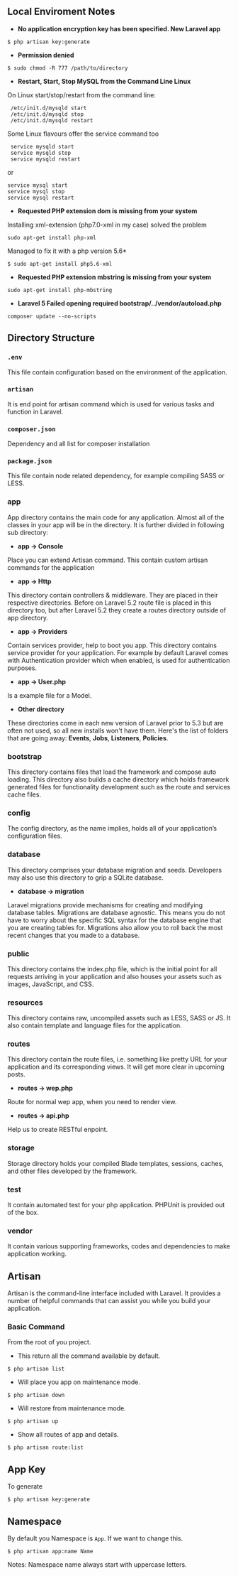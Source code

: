 
## Local Enviroment Notes

* **No application encryption key has been specified. New Laravel app**

```
$ php artisan key:generate
```

* **Permission denied**

```
$ sudo chmod -R 777 /path/to/directory
```

* **Restart, Start, Stop MySQL from the Command Line Linux**

On Linux start/stop/restart from the command line:

```
 /etc/init.d/mysqld start
 /etc/init.d/mysqld stop
 /etc/init.d/mysqld restart
```

Some Linux flavours offer the service command too

```
 service mysqld start
 service mysqld stop
 service mysqld restart
```

or

```
service mysql start
service mysql stop
service mysql restart
```

* **Requested PHP extension dom is missing from your system**

Installing xml-extension (php7.0-xml in my case) solved the problem

```
sudo apt-get install php-xml
```

Managed to fix it with a php version 5.6*

```
$ sudo apt-get install php5.6-xml
```

* **Requested PHP extension mbstring is missing from your system**

```
sudo apt-get install php-mbstring 
```

* **Laravel 5 Failed opening required bootstrap/../vendor/autoload.php**

```
composer update --no-scripts
```

## Directory Structure

### `.env` 

This file contain configuration based on the environment of the application.

### `artisan`

It is end point for artisan command which is used for various tasks and function in Laravel.

### `composer.json`

Dependency and all list for composer installation

### `package.json`

This file contain node related dependency, for example compiling SASS or LESS.

### app

App directory contains the main code for any application. Almost all of the classes in your app will be in the directory. It is further divided in following sub directory:

* **app -> Console**

Place you can extend Artisan command. This contain custom artisan commands for the application

* **app -> Http**

This directory contain controllers & middleware. They are placed in their respective directories. Before on Laravel 5.2 route file is placed in this directory too, but after Laravel 5.2 they create a routes directory outside of app directory.

* **app -> Providers**

Contain services provider, help to boot you app. This directory contains service provider for your application. For example by default Laravel comes with Authentication provider which when enabled, is used for authentication purposes.

* **app -> User.php**

Is a example file for a Model.

* **Other directory**

These directories come in each new version of Laravel prior to 5.3 but are often not used, so all new installs won't have them. Here's the list of folders that are going away: **Events**, **Jobs**, **Listeners**, **Policies**.

### bootstrap

This directory contains files that load the framework and compose auto loading. This directory also builds a cache directory which holds framework generated files for functionality development such as the route and services cache files.

### config

The config directory, as the name implies, holds all of your application’s configuration files.

### database

This directory comprises your database migration and seeds. Developers may also use this directory to grip a SQLite database.

* **database -> migration**

Laravel migrations provide mechanisms for creating and modifying database tables. Migrations are database agnostic. This means you do not have to worry about the specific SQL syntax for the database engine that you are creating tables for. Migrations also allow you to roll back the most recent changes that you made to a database.

### public

This directory contains the index.php file, which is the initial point for all requests arriving in your application and also houses your assets such as images, JavaScript, and CSS.

### resources

This directory contains raw, uncompiled assets such as LESS, SASS or JS. It also contain template and language files for the application.

### routes

This directory contain the route files, i.e. something like pretty URL for your application and its corresponding views. It will get more clear in upcoming posts.

* **routes -> wep.php**

Route for normal wep app, when you need to render view.

* **routes -> api.php**

Help us to create RESTful enpoint.

### storage

Storage directory holds your compiled Blade templates, sessions, caches, and other files developed by the framework.

### test

It contain automated test for your php application. PHPUnit is provided out of the box.

### vendor

It contain various supporting frameworks, codes and dependencies to make application working.

## Artisan

Artisan is the command-line interface included with Laravel. It provides a number of helpful commands that can assist you while you build your application.

### Basic Command

From the root of you project.


* This return all the command available by default.

```
$ php artisan list
```

* Will place you app on maintenance mode.

```
$ php artisan down
```

* Will restore from maintenance mode.

```
$ php artisan up
```

* Show all routes of app and details.

```
$ php artisan route:list
```

## App Key

To generate

```
$ php artisan key:generate
```

## Namespace

By default you Namespace is `App`. If we want to change this.

```
$ php artisan app:name Name
```

Notes: Namespace name always start with uppercase letters.
